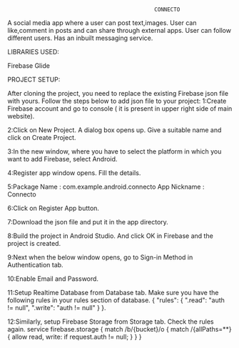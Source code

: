                                                   CONNECTO

A social media app where a user can post text,images.
User can like,comment in posts and can share through external apps.
User can follow different users.
Has an inbuilt messaging service.

LIBRARIES USED:

Firebase
Glide


PROJECT SETUP:

After cloning the project, you need to replace the existing Firebase json file with yours. Follow the steps below to add json file to your project:
1:Create Firebase account and go to console ( it is present in upper right side of main website).

2:Click on New Project. A dialog box opens up. Give a suitable name and click on Create Project.

3:In the new window, where you have to select the platform in which you want to add Firebase, select Android.

4:Register app window opens. Fill the details.

5:Package Name : com.example.android.connecto
  App Nickname : Connecto
  
6:Click on Register App button.

7:Download the json file and put it in the app directory.

8:Build the project in Android Studio. And click OK in Firebase and the project is created.

9:Next when the below window opens, go to Sign-in Method in Authentication tab.

10:Enable Email and Password.

11:Setup Realtime Database from Database tab. Make sure you have the following rules in your rules section of database.
{ "rules": { ".read": "auth != null", ".write": "auth != null" } }.

12:Similarly, setup Firebase Storage from Storage tab. Check the rules again.
service firebase.storage { match /b/{bucket}/o { match /{allPaths=**} { allow read, write: if request.auth != null; } } }








